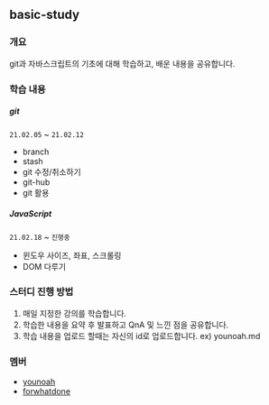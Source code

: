 ## basic-study

### 개요

git과 자바스크립트의 기초에 대해 학습하고, 배운 내용을 공유합니다.



### 학습 내용

##### git

`21.02.05` ~ `21.02.12`

- branch
- stash
- git 수정/취소하기
- git-hub
- git 활용

##### JavaScript

`21.02.18` ~ `진행중`

- 윈도우 사이즈, 좌표, 스크롤링
- DOM 다루기


### 스터디 진행 방법 

1. 매일 지정한 강의를 학습합니다.
2. 학습한 내용을 요약 후 발표하고 QnA 및 느낀 점을 공유합니다.
3. 학습 내용을 업로드 할때는 자신의 id로 업로드합니다. ex) younoah.md

### 멤버

- [younoah](https://github.com/younoah)
- [forwhatdone](https://github.com/forwhatdone)

